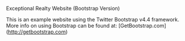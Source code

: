 Exceptional Realty Website (Bootstrap Version)

This is an example website using the Twitter Bootstrap v4.4 framework.
More info on using Bootstrap can be found at: [GetBootstrap.com] (http://getbootstrap.com)